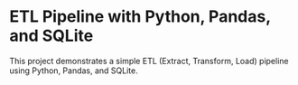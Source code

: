 # ETL Pipeline with Python, Pandas, and SQLite

This project demonstrates a simple ETL (Extract, Transform, Load) pipeline using Python, Pandas, and SQLite.



